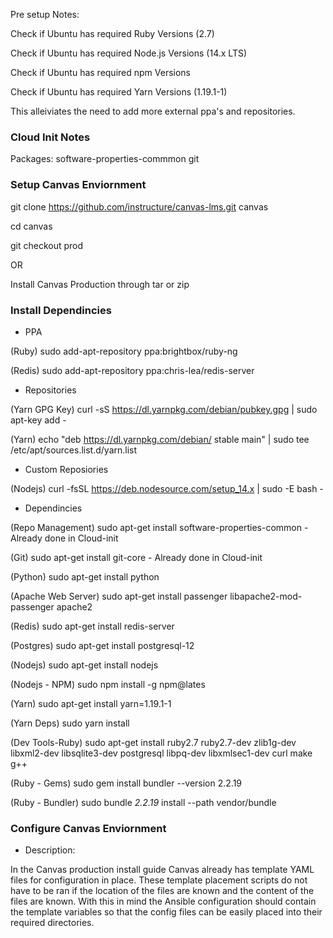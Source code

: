 Pre setup Notes:

Check if Ubuntu has required Ruby Versions (2.7)

Check if Ubuntu has required Node.js Versions (14.x LTS)

Check if Ubuntu has required npm Versions

Check if Ubuntu has required Yarn Versions (1.19.1-1)

This alleiviates the need to add more external
ppa's and repositories.

### Cloud Init Notes

Packages: software-properties-commmon git

### Setup Canvas Enviornment

git clone https://github.com/instructure/canvas-lms.git canvas

cd canvas

git checkout prod

OR

Install Canvas Production through tar or zip

### Install Dependincies

- PPA

(Ruby) sudo add-apt-repository ppa:brightbox/ruby-ng

(Redis) sudo add-apt-repository ppa:chris-lea/redis-server

- Repositories

(Yarn GPG Key) curl -sS https://dl.yarnpkg.com/debian/pubkey.gpg | sudo apt-key add -

(Yarn) echo "deb https://dl.yarnpkg.com/debian/ stable main" | sudo tee /etc/apt/sources.list.d/yarn.list

- Custom Reposiories

(Nodejs) curl -fsSL https://deb.nodesource.com/setup_14.x | sudo -E bash -

- Dependincies

(Repo Management) sudo apt-get install software-properties-common - Already done in Cloud-init

(Git) sudo apt-get install git-core - Already done in Cloud-init

(Python) sudo apt-get install python

(Apache Web Server) sudo apt-get install passenger libapache2-mod-passenger apache2

(Redis)  sudo apt-get install redis-server

(Postgres) sudo apt-get install postgresql-12

(Nodejs) sudo apt-get install nodejs

(Nodejs - NPM) sudo npm install -g npm@lates

(Yarn) sudo apt-get install yarn=1.19.1-1

(Yarn Deps) sudo yarn install

(Dev Tools-Ruby) sudo apt-get install ruby2.7 ruby2.7-dev zlib1g-dev libxml2-dev libsqlite3-dev postgresql libpq-dev libxmlsec1-dev curl make g++

(Ruby - Gems) sudo gem install bundler --version 2.2.19

(Ruby - Bundler) sudo bundle _2.2.19_ install --path vendor/bundle

### Configure Canvas Enviornment

- Description:

In the Canvas production install guide Canvas already has
template YAML files for configuration in place.
These template placement scripts do not have to be ran
if the location of the files are known and the content
of the files are known. With this in mind the Ansible configuration
should contain the template variables so that the config files
can be easily placed into their required directories.


